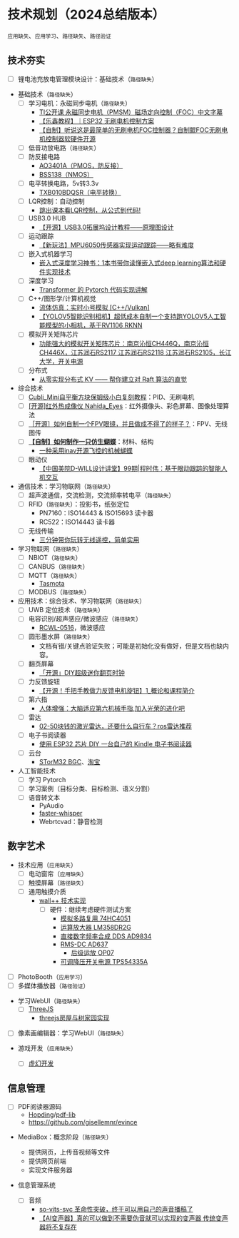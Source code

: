 # 技术规划（2024总结版本）

`应用缺失`、`应用学习`、`路径缺失`、`路径验证`



## 技术夯实

- [ ] 锂电池充放电管理模块设计：基础技术（`路径缺失`）
- 基础技术（`路径缺失`）
  - [ ] 学习电机：永磁同步电机（`路径缺失`）
    - [TI公开课 永磁同步电机（PMSM）磁场定向控制（FOC）中文字幕](https://www.bilibili.com/video/BV11V411m7rh/?spm_id_from=333.337.search-card.all.click&vd_source=b736aa3d7f0fdf47b59ea3021dc810ab)
    - [【乐鑫教程】｜ESP32 无刷电机控制方案](https://www.bilibili.com/video/BV1u64y1p7fY/?spm_id_from=333.1245.0.0&vd_source=b736aa3d7f0fdf47b59ea3021dc810ab)
    - [【自制】听说这是最简单的无刷电机FOC控制器？自制鲲FOC无刷电机控制器软硬件开源](https://www.bilibili.com/video/BV1Lc411t7Sq/?spm_id_from=333.1245.0.0&vd_source=b736aa3d7f0fdf47b59ea3021dc810ab)
  - [ ] 低音功放电路（`路径缺失`）
  - [ ] 防反接电路
    - [AO3401A（PMOS，防反接）](https://item.szlcsc.com/290556.html)
    - [BSS138（NMOS）](https://item.szlcsc.com/5925769.html)
  - [ ] 电平转换电路，5v转3.3v
    - [TXB010BDQSR（电平转换）](https://item.szlcsc.com/421185.html)
  - [ ] LQR控制：自动控制
    - [跳出课本看LQR控制，从公式到代码!](https://www.bilibili.com/video/BV1Ng4y1V7JQ/?spm_id_from=333.1245.0.0&vd_source=b736aa3d7f0fdf47b59ea3021dc810ab)
  - [ ] USB3.0 HUB
    - [【开源】USB3.0拓展坞设计教程——原理图设计](https://www.bilibili.com/video/BV1H94y1e744/?spm_id_from=333.1245.0.0&vd_source=b736aa3d7f0fdf47b59ea3021dc810ab)
  - [ ] 运动跟踪
    - [【新玩法】MPU6050传感器实现运动跟踪——略有难度](https://www.bilibili.com/video/BV1gM4y1v7TL/?spm_id_from=333.1245.0.0&vd_source=b736aa3d7f0fdf47b59ea3021dc810ab)
  - [ ] 嵌入式机器学习
    - [嵌入式深度学习神书：1本书带你读懂嵌入式deep learning算法和硬件实现技术](https://www.bilibili.com/video/BV1wu411J7jD/?spm_id_from=333.1245.0.0&vd_source=b736aa3d7f0fdf47b59ea3021dc810ab)
  - [ ] 深度学习
    - [Transformer 的 Pytorch 代码实现讲解](https://www.bilibili.com/video/BV1Qg4y1P7r4/?spm_id_from=333.1245.0.0&vd_source=b736aa3d7f0fdf47b59ea3021dc810ab)
  - [ ] C++/图形学/计算机视觉
    - [流体仿真：实时小号模拟 [C++/Vulkan]](https://www.bilibili.com/video/BV1Fu411M7h8/?spm_id_from=333.1245.0.0&vd_source=b736aa3d7f0fdf47b59ea3021dc810ab)
    - [【YOLOV5智能识别相机】超低成本自制一个支持跑YOLOV5人工智能模型的小相机，基于RV1106 RKNN](https://www.bilibili.com/video/BV1NC4y1Q7oH/?spm_id_from=333.1245.0.0&vd_source=b736aa3d7f0fdf47b59ea3021dc810ab)
  - [ ] 模拟开关矩阵芯片
    - [功能强大的模拟开关矩阵芯片：南京沁恒CH446Q，南京沁恒CH446X，江苏润石RS2117 江苏润石RS2118 江苏润石RS2105，长江大学，开关电源](https://www.bilibili.com/video/BV1ha4y1d7iC/?spm_id_from=333.1245.0.0&vd_source=b736aa3d7f0fdf47b59ea3021dc810ab)
  - [ ] 分布式
    - [从零实现分布式 KV —— 帮你建立对 Raft 算法的直觉](https://www.bilibili.com/video/BV1Xw411W7TN/?spm_id_from=333.1245.0.0&vd_source=b736aa3d7f0fdf47b59ea3021dc810ab)
- 综合技术
  - [ ] [Cubli_Mini自平衡方块保姆级小白复刻教程](https://www.bilibili.com/video/BV1KM411v7df/?spm_id_from=333.1245.0.0&vd_source=b736aa3d7f0fdf47b59ea3021dc810ab)：PID、无刷电机
  - [ ] [[开源]红外热成像仪 Nahida_Eyes](https://www.bilibili.com/video/BV1mM4y1Z7rE/?spm_id_from=333.1245.0.0&vd_source=b736aa3d7f0fdf47b59ea3021dc810ab)：红外摄像头、彩色屏幕、图像处理算法
  - [ ] [［开源］如何自制一个FPV眼镜，并且做成不得了的样子？](https://www.bilibili.com/video/BV1mY411673X/?spm_id_from=333.1245.0.0&vd_source=b736aa3d7f0fdf47b59ea3021dc810ab)：FPV、无线图传
  - [ ] [**【自制】如何制作一只仿生蝴蝶**](https://www.bilibili.com/festival/jzj2023?bvid=BV1Sm4y1C7DW&spm_id_from=333.1245.0.0)：材料、结构
    - [一种采用inav开源飞控的机械蝴蝶](https://www.bilibili.com/video/BV1ko4y1A7Yh/?spm_id_from=333.1245.0.0&vd_source=b736aa3d7f0fdf47b59ea3021dc810ab)
  - [ ] 眼动仪
    - [【中国美院D-WILL设计讲堂】99期|程时伟：基于眼动跟踪的智能人机交互](https://www.bilibili.com/video/BV1Kh4y1z7Hf/?spm_id_from=333.1245.0.0&vd_source=b736aa3d7f0fdf47b59ea3021dc810ab)
- 通信技术：学习物联网（`路径缺失`）
  - [ ] 超声波通信，交流检测，交流频率转电平（`路径缺失`）
  - [ ] RFID（`路径缺失`）：投影书，纸张定位
    - PN7160：ISO14443 & ISO15693 读卡器
    - RC522：ISO14443 读卡器
  - [ ] 无线传输
    - [三分钟带你玩转无线遥控，简单实用](https://www.bilibili.com/video/BV19w411V7S4/?spm_id_from=333.1245.0.0&vd_source=b736aa3d7f0fdf47b59ea3021dc810ab)
- 学习物联网（`路径缺失`）
  - [ ] NBIOT（`路径缺失`）
  - [ ] CANBUS（`路径缺失`）
  - [ ] MQTT（`路径缺失`）
    - [Tasmota](https://github.com/arendst/Tasmota)
  - [ ] MODBUS（`路径缺失`）
- 应用技术：综合技术、学习物联网（`路径缺失`）
  - [ ] UWB 定位技术（`路径缺失`）
  - [ ] 电容识别/超声感应/微波感应（`路径缺失`）
    - [RCWL-0516](https://github.com/jdesbonnet/RCWL-0516)，微波感应
  - [ ] 圆形墨水屏（`路径缺失`）
    - 文档有错/关键点验证失败；可能是初始化没有做好，但是文档也缺内容。
  - [ ] 翻页屏幕
    - [「开源」DIY超级迷你翻页时钟](https://www.bilibili.com/video/BV1Uo4y1A714/?spm_id_from=333.1245.0.0&vd_source=b736aa3d7f0fdf47b59ea3021dc810ab)
  - [ ] 力反馈旋钮
    - [【开源！手把手教做力反馈电机旋钮】1_概论和课程简介](https://www.bilibili.com/video/BV18K411t7Wd/?spm_id_from=333.1245.0.0&vd_source=b736aa3d7f0fdf47b59ea3021dc810ab)
  - [ ] 第六指
    - [人体增强：大脑适应第六机械手指,加入光荣的进化吧](https://www.bilibili.com/video/BV1ke411U7ub/?spm_id_from=333.1245.0.0&vd_source=b736aa3d7f0fdf47b59ea3021dc810ab)
  - [ ] 雷达
    - [02-50块钱的激光雷达，还要什么自行车？ros雷达推荐](https://www.bilibili.com/video/BV1FK411v7xY/?spm_id_from=333.1245.0.0&vd_source=b736aa3d7f0fdf47b59ea3021dc810ab)
  - [ ] 电子书阅读器
    - [使用 ESP32 芯片 DIY 一台自己的 Kindle 电子书阅读器](https://www.bilibili.com/video/BV1zM4y1P7Mk/?vd_source=b736aa3d7f0fdf47b59ea3021dc810ab)
  - [ ] 云台
    - [STorM32 BGC](https://www.zhihu.com/question/268067081)、[淘宝](https://item.taobao.com/item.htm?abbucket=19&id=547429116395&ns=1&skuId=3472822704263&spm=a21n57.1.0.0.2aaf523ccZZXJy)
- 人工智能技术
  - [ ] 学习 Pytorch
  - [ ] 学习案例（目标分类、目标检测、语义分割）
  - [ ] 语音转文本
    - PyAudio
    - [faster-whisper](https://github.com/SYSTRAN/faster-whisper)
    - Webrtcvad：静音检测



## 数字艺术

- 技术应用（`应用缺失`）
  - [ ] 电动窗帘（`应用缺失`）
  - [ ] 触摸屏幕（`路径缺失`）
  - [ ] 通用触摸介质
    - [wall++ 技术实现](https://chrisharrison.net/projects/wallplusplus/wallplusplus.pdf)
      - [ ] 硬件：继续考虑硬件测试方案
        - [模拟多路复用 74HC4051](https://item.szlcsc.com/520618.html)
        - [运算放大器 LM358DR2G](https://item.szlcsc.com/8427.html)
        - [直接数字频率合成 DDS AD9834](https://item.szlcsc.com/117843.html)
        - [RMS-DC AD637](https://item.szlcsc.com/21768.html)
          - [后级运放 OP07](https://item.szlcsc.com/1599527.html)
        - [可调降压开关电源 TPS54335A](https://item.szlcsc.com/59973.html)

- [ ] PhotoBooth（`应用学习`）
- [ ] 多媒体播放器（`路径验证`）

- 学习WebUI（`路径缺失`）
  - [ ] [ThreeJS](https://threejs.org/docs/index.html#manual/en/introduction/Creating-a-scene)
    - [threejs房屋与树家园实现](https://www.bilibili.com/video/BV14a4y1y7ZM/?spm_id_from=333.1245.0.0&vd_source=b736aa3d7f0fdf47b59ea3021dc810ab)
  
- [ ] 像素画编辑器：学习WebUI（`路径缺失`）

- 游戏开发（`应用缺失`）
  - [ ] [虚幻开发](https://www.bilibili.com/video/BV1fu4y1j7Hv/?spm_id_from=333.999.0.0&vd_source=b736aa3d7f0fdf47b59ea3021dc810ab)



## 信息管理

- [ ] PDF阅读器源码
  - [Hopding](https://github.com/Hopding)/[pdf-lib](https://github.com/Hopding/pdf-lib)
  - https://github.com/gisellemnr/evince

- MediaBox：概念阶段（`路径缺失`）
  - 提供网页，上传音视频等文件
  - 提供网页前端
  - 实现文件服务器

- 信息管理系统
  - [ ] 音频
    - [so-vits-svc 革命性突破，终于可以用自己的声音播稿了](https://www.bilibili.com/video/BV1iL411y7Z5/?spm_id_from=333.1245.0.0&vd_source=b736aa3d7f0fdf47b59ea3021dc810ab)
    - [【AI变声器】真的可以做到不需要伪音就可以实现的变声器 传统变声器将不复存在](https://www.bilibili.com/video/BV1LL411B7fV/?spm_id_from=333.1245.0.0&vd_source=b736aa3d7f0fdf47b59ea3021dc810ab)

